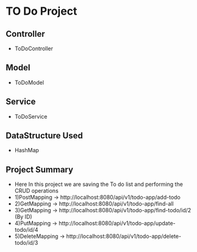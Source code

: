 # TO Do Project
## Controller
- ToDoController
## Model
- ToDoModel
## Service
- ToDoService
## DataStructure Used
- HashMap
## Project Summary
- Here In this project we are saving the To do list and performing the CRUD operations
- 1)PostMapping -> http://localhost:8080/api/v1/todo-app/add-todo
- 2)GetMapping -> http://localhost:8080/api/v1/todo-app/find-all
- 3)GetMapping -> http://localhost:8080/api/v1/todo-app/find-todo/id/2 (By ID)
- 4)PutMapping -> http://localhost:8080/api/v1/todo-app/update-todo/id/4
- 5)DeleteMapping -> http://localhost:8080/api/v1/todo-app/delete-todo/id/3
